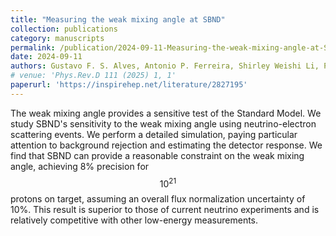 ```yaml
---
title: "Measuring the weak mixing angle at SBND"
collection: publications
category: manuscripts
permalink: /publication/2024-09-11-Measuring-the-weak-mixing-angle-at-SBND
date: 2024-09-11
authors: Gustavo F. S. Alves, Antonio P. Ferreira, Shirley Weishi Li, Pedro A. N. Machado, and Yuber F. Perez-Gonzalez
# venue: 'Phys.Rev.D 111 (2025) 1, 1'
paperurl: 'https://inspirehep.net/literature/2827195'
---
```


The weak mixing angle provides a sensitive test of the Standard Model. We study SBND's sensitivity to the weak mixing angle using neutrino-electron scattering events. We perform a detailed simulation, paying particular attention to background rejection and estimating the detector response. We find that SBND can provide a reasonable constraint on the weak mixing angle, achieving 8% precision for $$10^{21}$$ protons on target, assuming an overall flux normalization uncertainty of 10%. This result is superior to those of current neutrino experiments and is relatively competitive with other low-energy measurements.
